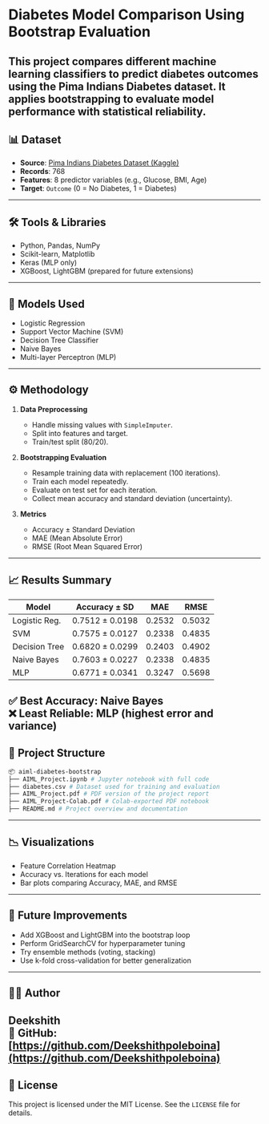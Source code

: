 # Diabetes Model Comparison Using Bootstrap Evaluation

This project compares different machine learning classifiers to predict diabetes outcomes using the Pima Indians Diabetes dataset. It applies bootstrapping to evaluate model performance with statistical reliability.
---
## 📊 Dataset

- **Source**: [Pima Indians Diabetes Dataset (Kaggle)](https://www.kaggle.com/datasets/uciml/pima-indians-diabetes-database)
- **Records**: 768
- **Features**: 8 predictor variables (e.g., Glucose, BMI, Age)
- **Target**: `Outcome` (0 = No Diabetes, 1 = Diabetes)
---
## 🛠️ Tools & Libraries

- Python, Pandas, NumPy
- Scikit-learn, Matplotlib
- Keras (MLP only)
- XGBoost, LightGBM (prepared for future extensions)
---
## 📌 Models Used

- Logistic Regression
- Support Vector Machine (SVM)
- Decision Tree Classifier
- Naive Bayes
- Multi-layer Perceptron (MLP)
---
## ⚙️ Methodology

1. **Data Preprocessing**
   - Handle missing values with `SimpleImputer`.
   - Split into features and target.
   - Train/test split (80/20).

2. **Bootstrapping Evaluation**
   - Resample training data with replacement (100 iterations).
   - Train each model repeatedly.
   - Evaluate on test set for each iteration.
   - Collect mean accuracy and standard deviation (uncertainty).

3. **Metrics**
   - Accuracy ± Standard Deviation
   - MAE (Mean Absolute Error)
   - RMSE (Root Mean Squared Error)
---
## 📈 Results Summary

| Model             | Accuracy ± SD        | MAE      | RMSE    |
|------------------|----------------------|----------|---------|
| Logistic Reg.     | 0.7512 ± 0.0198      | 0.2532   | 0.5032  |
| SVM               | 0.7575 ± 0.0127      | 0.2338   | 0.4835  |
| Decision Tree     | 0.6820 ± 0.0299      | 0.2403   | 0.4902  |
| Naive Bayes       | 0.7603 ± 0.0227      | 0.2338   | 0.4835  |
| MLP               | 0.6771 ± 0.0341      | 0.3247   | 0.5698  |

✅ **Best Accuracy**: Naive Bayes  
❌ **Least Reliable**: MLP (highest error and variance)
---
## 📁 Project Structure
```bash
📦 aiml-diabetes-bootstrap
├── AIML_Project.ipynb # Jupyter notebook with full code
├── diabetes.csv # Dataset used for training and evaluation
├── AIML_Project.pdf # PDF version of the project report
├── AIML_Project-Colab.pdf # Colab-exported PDF notebook
├── README.md # Project overview and documentation
```
---

## 📉 Visualizations

- Feature Correlation Heatmap
- Accuracy vs. Iterations for each model
- Bar plots comparing Accuracy, MAE, and RMSE
---
## 🚀 Future Improvements

- Add XGBoost and LightGBM into the bootstrap loop
- Perform GridSearchCV for hyperparameter tuning
- Try ensemble methods (voting, stacking)
- Use k-fold cross-validation for better generalization
---
## 👨‍💻 Author

**Deekshith**  
📍 GitHub: [https://github.com/Deekshithpoleboina](https://github.com/Deekshithpoleboina)
---
## 📄 License

This project is licensed under the MIT License. See the `LICENSE` file for details.
